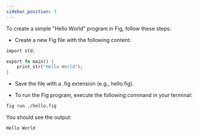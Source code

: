 ```yaml
---
sidebar_position: 3
---
```


To create a simple "Hello World" program in Fig, follow these steps:

* Create a new Fig file with the following content:

```rust
import std;

export fn main() {
    print_str("Hello World");
}
```

* Save the file with a .fig extension (e.g., hello.fig).

* To run the Fig program, execute the following command in your terminal:

```bash
fig run ./hello.fig
```
You should see the output:

```
Hello World
```
